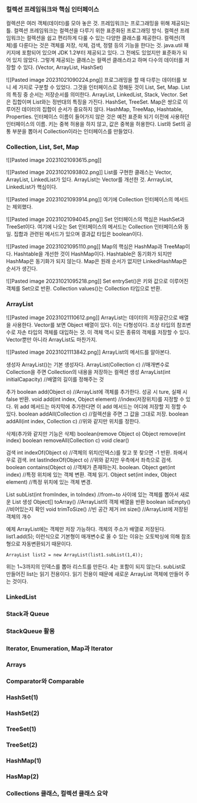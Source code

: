 ### 컬렉션 프레임워크와 핵심 인터페이스

컬렉션은 여러 객체(데이터)를 모아 놓은 것.
프레임워크는 프로그래밍을 위해 제공되는 틀.
컬렉션 프레임워크는 컬렉션을 다루기 위한 표준화된 프로그래밍 방식.
컬렉션 프레임워크는 컬렉션을 쉽고 편리하게 다룰 수 있는 다양한 클래스를 제공한다.
컬렉션(객체)를 다룬다는 것은 객체를 저장, 삭제, 검색, 정렬 등의 기능을 한다는 것.
java.util 패키지에 포함되어 있으며 JDK 1.2부터 제공되고 있다. 그 전에도 있었지만 표준화가 되어 있지 않았다. 
그렇게 제공되는 클래스는 컬렉션 클래스라고 하며 다수의 데이터를 저장할 수 있다. (Vector, ArrayList, HashSet)

![[Pasted image 20231021090224.png]]
프로그래밍을 할 때 다루는 데이터를 보니 세 가지로 구분할 수 있었다. 그것을 인터페이스로 정해둔 것이 List, Set, Map.
List의 특징 중 순서는 저장순서를 의미한다. ArrayList, LinkedList, Stack, Vector.
Set은 집합이며 List와는 정반대의 특징을 가진다. HashSet, TreeSet.
Map은 쌍으로 이루어진 데이터의 집합이 순서가 중요하지 않다. HashMap, TreeMap, Hashtable, Properties. 인터페이스 이름이 들어가지 않은 것은 예전 표준화 되기 이전에 사용하던 인터페이스의 이름. 
키는 중복 허용을 하지 않고, 값은 중복을 허용한다.
List와 Set의 공통 부분을 뽑아서 Collection이라는 인터페이스를 만들었다.

### Collection, List, Set, Map
![[Pasted image 20231021093615.png]]

![[Pasted image 20231021093802.png]]
List를 구현한 클래스는 Vector, ArrayList, LinkedList가 있다.
ArrayList는 Vector를 개선한 것. ArrrayList, LinkedList가 핵심이다. 

![[Pasted image 20231021093914.png]]
여기에 Collection 인터페이스의 메서드는 제외했다.

![[Pasted image 20231021094045.png]]
Set 인터페이스의 핵심은 HashSet과 TreeSet이다.
여기에 나오는 Set 인터페이스의 메서드는 Collection 인터페이스와 동일.
집합과 관련된 메서드가 있으며 결과값 타입은 boolean이다. 

![[Pasted image 20231021095110.png]]
Map의 핵심은 HashMap과 TreeMap이다. 
Hashtable을 개선한 것이 HashMap이다.
Hashtable은 동기화가 되지만 HashMap은 동기화가 되지 않는다. 
Map은 원래 순서가 없지만 LinkedHashMap은 순서가 생긴다.

![[Pasted image 20231021095218.png]]
Set entrySet()은 키와 값으로 이루어진 객체를 Set으로 반환.
Collection values()는 Collection 타입으로 반환. 

### ArrayList

![[Pasted image 20231021110612.png]]
ArrayList는 데이터의 저장공간으로 배열을 사용한다. 
Vector를 보면 Object 배열이 있다. 이는 다형성이다.
조상 타입의 참조변수로 자손 타입의 객체를 대입하는 것.
이 객체 역시 모든 종류의 객체를 저장할 수 있다.
Vector뿐만 아니라 ArrayList도 마찬가지.

![[Pasted image 20231021113842.png]]
ArrayList의 메서드를 알아본다.

생성자
ArrayList()는 기본 생성자다. 
ArrayList(Collection c)  //매개변수로 Collection을 주면 Collection의 내용을 저장하는 컬렉션 생성
ArrayList(int initialCapacity)  //배열의 길이를 정해주는 것

추가
boolean add(Object o)  //ArrayList에 객체를 추가한다. 성공 시 ture, 실패 시 false 반환.
void add(int index, Object element)  //index(저장위치)를 지정할 수 있다. 위 add 메서드는 마지막에 추가한다면 이 add 메서드는 어디에 저장할 지 정할 수 있다.
boolean addAll(Collection c)  //컬렉션을 주면 그 값을 그대로 저장. 
boolean addAll(int index, Collection c)  //위와 같지만 위치를 정한다.

삭제(추가와 같지만 기능은 삭제)
boolean(remove Object o)
Object remove(int index)
boolean removeAll(Collection c)
void clear()

검색
int indexOf(Object o)  //객체의 위치(인덱스)를 찾고 못 찾으면 -1 반환. 좌에서 우로 검색.
int lastIndexOf(Object o)  //위와 같지만 우측에서 좌측으로 검색.
boolean contains(Object o)  //객체가 존재하는지. boolean.
Object get(int index)  //특정 위치에 있는 객체 변환. 객체 읽기.
Object set(int index, Object element)  //특정 위치에 있는 객체 변경.

List subList(int fromIndex, in toIndex)  //from~to 사이에 있는 객체를 뽑아서 새로운 List 생성
Object[] toArray()  //ArrayList의 객체 배열을 반환
boolean isEmpty()  //비어있는지 확인
void trimToSize()  //빈 공간 제거
int size()  //ArrayList에 저장된 객체의 개수

예제
ArrayList에는 객체만 저장 가능하다. 객체의 주소가 배열로 저장된다.
list1.add(5); 이런식으로 기본형이 매개변수로 올 수 있는 이유는 오토박싱에 의해 참조형으로 자동변환되기 때문이다. 

```
ArrayList list2 = new ArrayList(list1.subList(1,4));
```
위는 1~3까지의 인덱스를 뽑아 리스트를 만든다. 4는 포함이 되지 않는다. 
subList로 만들어진 list는 읽기 전용이다. 읽기 전용이 때문에 새로운 ArrayList 객체에 만들어 주는 것이다.





### LinkedList

### Stack과 Queue

### StackQueue 활용

### Iterator, Enumeration, Map과 Iterator

### Arrays

### Comparator와 Comparable

### HashSet(1)

### HashSet(2)

### TreeSet(1)

### TreeSet(2)

### HashMap(1)

### HasMap(2)

### Collections 클래스, 컬렉션 클래스 요약
